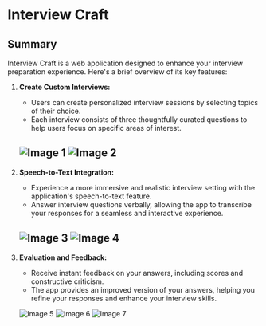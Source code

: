 # Interview Craft

## Summary

Interview Craft is a web application designed to enhance your interview preparation experience. Here's a brief overview of its key features:

1. **Create Custom Interviews:**
   - Users can create personalized interview sessions by selecting topics of their choice.
   - Each interview consists of three thoughtfully curated questions to help users focus on specific areas of interest.
     
   ![Image 1](https://github.com/0ku/InterviewCraft/assets/52251304/764f0f94-c575-4d39-92d9-4692aa0dee01.png)
   ![Image 2](https://github.com/0ku/InterviewCraft/assets/52251304/7465a875-7dad-4517-915a-5fee456b6949.png)
   --------------
2. **Speech-to-Text Integration:**
   - Experience a more immersive and realistic interview setting with the application's speech-to-text feature.
   - Answer interview questions verbally, allowing the app to transcribe your responses for a seamless and interactive experience.
     
   ![Image 3](https://github.com/0ku/InterviewCraft/assets/52251304/f1b381ff-83ee-49da-9464-b9a6bfed8801.png)
   ![Image 4](https://github.com/0ku/InterviewCraft/assets/52251304/f441b2da-22d2-41de-bdf2-ea8df067df13.png)
   --------------
3. **Evaluation and Feedback:**
   - Receive instant feedback on your answers, including scores and constructive criticism.
   - The app provides an improved version of your answers, helping you refine your responses and enhance your interview skills.
     
   ![Image 5](https://github.com/0ku/InterviewCraft/assets/52251304/c4fef17e-48ba-4635-aee8-1779e716e685.png)
   ![Image 6](https://github.com/0ku/InterviewCraft/assets/52251304/effb1666-4da3-462f-b1b8-9afb75945356.png)
   ![Image 7](https://github.com/0ku/InterviewCraft/assets/52251304/898ed6a2-1655-4e1b-80b7-5f906e5a624b.png)

